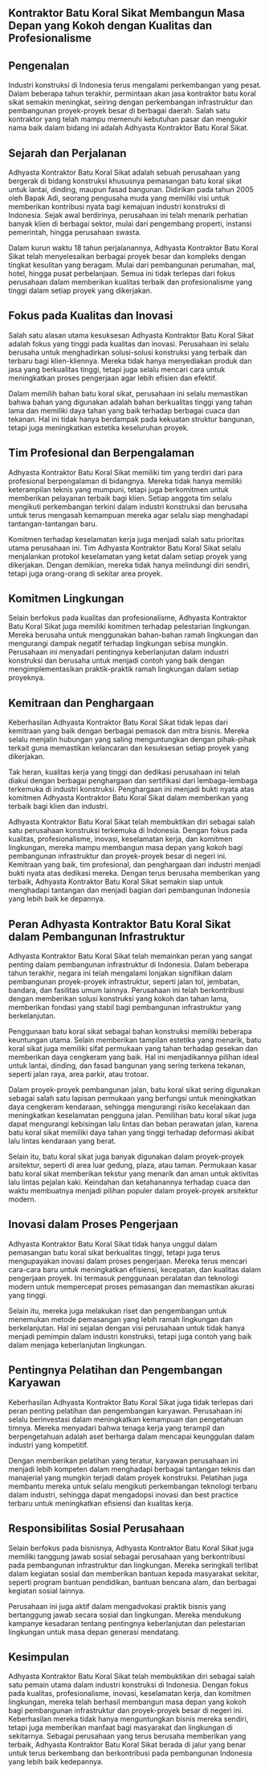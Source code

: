 <link rel="stylesheet" href="style.css">
<section class="features11 cid-rravbvzsVT" id="features11-5">
    <div class="container">
        <div class="col-md-12">
            <div class="media-container-row">
                <div class=" align-left aside-content">
                    <h1 class="mbr-title pt-2 mbr-fonts-style display-2">
                        Kontraktor Batu Koral Sikat Membangun Masa Depan yang Kokoh dengan Kualitas dan Profesionalisme
                    </h2>
                    <h2 class="mbr-title pt-2 mbr-fonts-style display-2">
                    Pengenalan
                    </h2>
                    <div class="mbr-section-text">
                        <p class="mbr-text mb-5 pt-3 mbr-light mbr-fonts-style display-5">
                            Industri konstruksi di Indonesia terus mengalami perkembangan yang pesat. Dalam beberapa tahun terakhir, permintaan akan jasa kontraktor batu koral sikat semakin meningkat, seiring dengan perkembangan infrastruktur dan pembangunan proyek-proyek besar di berbagai daerah. Salah satu kontraktor yang telah mampu memenuhi kebutuhan pasar dan mengukir nama baik dalam bidang ini adalah Adhyasta Kontraktor Batu Koral Sikat.
                        </p>
                    <h2 class="mbr-title pt-2 mbr-fonts-style display-2">
                        Sejarah dan Perjalanan
                    </h2>
                    <div class="mbr-section-text">
                        <p class="mbr-text mb-5 pt-3 mbr-light mbr-fonts-style display-5">
                            Adhyasta Kontraktor Batu Koral Sikat adalah sebuah perusahaan yang bergerak di bidang konstruksi khususnya pemasangan batu koral sikat untuk lantai, dinding, maupun fasad bangunan. Didirikan pada tahun 2005 oleh Bapak Adi, seorang pengusaha muda yang memiliki visi untuk memberikan kontribusi nyata bagi kemajuan industri konstruksi di Indonesia. Sejak awal berdirinya, perusahaan ini telah menarik perhatian banyak klien di berbagai sektor, mulai dari pengembang properti, instansi pemerintah, hingga perusahaan swasta.
                         </p>
                         <p class="mbr-text mb-5 pt-3 mbr-light mbr-fonts-style display-5">
                            Dalam kurun waktu 18 tahun perjalanannya, Adhyasta Kontraktor Batu Koral Sikat telah menyelesaikan berbagai proyek besar dan kompleks dengan tingkat kesulitan yang beragam. Mulai dari pembangunan perumahan, mal, hotel, hingga pusat perbelanjaan. Semua ini tidak terlepas dari fokus perusahaan dalam memberikan kualitas terbaik dan profesionalisme yang tinggi dalam setiap proyek yang dikerjakan.
                        </p>
                    <h2 class="mbr-title pt-2 mbr-fonts-style display-2">
                        Fokus pada Kualitas dan Inovasi
                    </h2>
                    <div class="mbr-section-text">
                        <p class="mbr-text mb-5 pt-3 mbr-light mbr-fonts-style display-5">
                            Salah satu alasan utama kesuksesan Adhyasta Kontraktor Batu Koral Sikat adalah fokus yang tinggi pada kualitas dan inovasi. Perusahaan ini selalu berusaha untuk menghadirkan solusi-solusi konstruksi yang terbaik dan terbaru bagi klien-kliennya. Mereka tidak hanya menyediakan produk dan jasa yang berkualitas tinggi, tetapi juga selalu mencari cara untuk meningkatkan proses pengerjaan agar lebih efisien dan efektif.
                        </p>
                        <p class="mbr-text mb-5 pt-3 mbr-light mbr-fonts-style display-5">
                            Dalam memilih bahan batu koral sikat, perusahaan ini selalu memastikan bahwa bahan yang digunakan adalah bahan berkualitas tinggi yang tahan lama dan memiliki daya tahan yang baik terhadap berbagai cuaca dan tekanan. Hal ini tidak hanya berdampak pada kekuatan struktur bangunan, tetapi juga meningkatkan estetika keseluruhan proyek.
                        </p>
                    </div>
                    <h2 class="mbr-title pt-2 mbr-fonts-style display-2">
                        Tim Profesional dan Berpengalaman
                    </h2>
                    <div class="mbr-section-text">
                        <p class="mbr-text mb-5 pt-3 mbr-light mbr-fonts-style display-5">
                            Adhyasta Kontraktor Batu Koral Sikat memiliki tim yang terdiri dari para profesional berpengalaman di bidangnya. Mereka tidak hanya memiliki keterampilan teknis yang mumpuni, tetapi juga berkomitmen untuk memberikan pelayanan terbaik bagi klien. Setiap anggota tim selalu mengikuti perkembangan terkini dalam industri konstruksi dan berusaha untuk terus mengasah kemampuan mereka agar selalu siap menghadapi tantangan-tantangan baru.
                        </p>
                        <p class="mbr-text mb-5 pt-3 mbr-light mbr-fonts-style display-5">
                            Komitmen terhadap keselamatan kerja juga menjadi salah satu prioritas utama perusahaan ini. Tim Adhyasta Kontraktor Batu Koral Sikat selalu menjalankan protokol keselamatan yang ketat dalam setiap proyek yang dikerjakan. Dengan demikian, mereka tidak hanya melindungi diri sendiri, tetapi juga orang-orang di sekitar area proyek.
                        </p>
                    </div>
                    <h2 class="mbr-title pt-2 mbr-fonts-style display-2">
                        Komitmen Lingkungan
                    </h2>
                    <div class="mbr-section-text">
                        <p class="mbr-text mb-5 pt-3 mbr-light mbr-fonts-style display-5">
                            Selain berfokus pada kualitas dan profesionalisme, Adhyasta Kontraktor Batu Koral Sikat juga memiliki komitmen terhadap pelestarian lingkungan. Mereka berusaha untuk menggunakan bahan-bahan ramah lingkungan dan mengurangi dampak negatif terhadap lingkungan sebisa mungkin. Perusahaan ini menyadari pentingnya keberlanjutan dalam industri konstruksi dan berusaha untuk menjadi contoh yang baik dengan mengimplementasikan praktik-praktik ramah lingkungan dalam setiap proyeknya.
                        </p>
                    </div>
                    <h2 class="mbr-title pt-2 mbr-fonts-style display-2">
                        Kemitraan dan Penghargaan
                    </h2>
                    <div class="mbr-section-text">
                        <p class="mbr-text mb-5 pt-3 mbr-light mbr-fonts-style display-5">
                            Keberhasilan Adhyasta Kontraktor Batu Koral Sikat tidak lepas dari kemitraan yang baik dengan berbagai pemasok dan mitra bisnis. Mereka selalu menjalin hubungan yang saling menguntungkan dengan pihak-pihak terkait guna memastikan kelancaran dan kesuksesan setiap proyek yang dikerjakan.
                        </p>
                        <p class="mbr-text mb-5 pt-3 mbr-light mbr-fonts-style display-5">
                            Tak heran, kualitas kerja yang tinggi dan dedikasi perusahaan ini telah diakui dengan berbagai penghargaan dan sertifikasi dari lembaga-lembaga terkemuka di industri konstruksi. Penghargaan ini menjadi bukti nyata atas komitmen Adhyasta Kontraktor Batu Koral Sikat dalam memberikan yang terbaik bagi klien dan industri.
                        </p>
                        <p class="mbr-text mb-5 pt-3 mbr-light mbr-fonts-style display-5">
                            Adhyasta Kontraktor Batu Koral Sikat telah membuktikan diri sebagai salah satu perusahaan konstruksi terkemuka di Indonesia. Dengan fokus pada kualitas, profesionalisme, inovasi, keselamatan kerja, dan komitmen lingkungan, mereka mampu membangun masa depan yang kokoh bagi pembangunan infrastruktur dan proyek-proyek besar di negeri ini. Kemitraan yang baik, tim profesional, dan penghargaan dari industri menjadi bukti nyata atas dedikasi mereka. Dengan terus berusaha memberikan yang terbaik, Adhyasta Kontraktor Batu Koral Sikat semakin siap untuk menghadapi tantangan dan menjadi bagian dari pembangunan Indonesia yang lebih baik ke depannya.
                        </p>
                    </div>
                    <h2 class="mbr-title pt-2 mbr-fonts-style display-2">
                        Peran Adhyasta Kontraktor Batu Koral Sikat dalam Pembangunan Infrastruktur
                    </h2>
                    <div class="mbr-section-text">
                        <p class="mbr-text mb-5 pt-3 mbr-light mbr-fonts-style display-5">
                            Adhyasta Kontraktor Batu Koral Sikat telah memainkan peran yang sangat penting dalam pembangunan infrastruktur di Indonesia. Dalam beberapa tahun terakhir, negara ini telah mengalami lonjakan signifikan dalam pembangunan proyek-proyek infrastruktur, seperti jalan tol, jembatan, bandara, dan fasilitas umum lainnya. Perusahaan ini telah berkontribusi dengan memberikan solusi konstruksi yang kokoh dan tahan lama, memberikan fondasi yang stabil bagi pembangunan infrastruktur yang berkelanjutan.
                        </p>
                        <p class="mbr-text mb-5 pt-3 mbr-light mbr-fonts-style display-5">
                            Penggunaan batu koral sikat sebagai bahan konstruksi memiliki beberapa keuntungan utama. Selain memberikan tampilan estetika yang menarik, batu koral sikat juga memiliki sifat permukaan yang tahan terhadap gesekan dan memberikan daya cengkeram yang baik. Hal ini menjadikannya pilihan ideal untuk lantai, dinding, dan fasad bangunan yang sering terkena tekanan, seperti jalan raya, area parkir, atau trotoar.
                        </p>
                        <p class="mbr-text mb-5 pt-3 mbr-light mbr-fonts-style display-5">
                            Dalam proyek-proyek pembangunan jalan, batu koral sikat sering digunakan sebagai salah satu lapisan permukaan yang berfungsi untuk meningkatkan daya cengkeram kendaraan, sehingga mengurangi risiko kecelakaan dan meningkatkan keselamatan pengguna jalan. Pemilihan batu koral sikat juga dapat mengurangi kebisingan lalu lintas dan beban perawatan jalan, karena batu koral sikat memiliki daya tahan yang tinggi terhadap deformasi akibat lalu lintas kendaraan yang berat.
                        </p>
                        <p class="mbr-text mb-5 pt-3 mbr-light mbr-fonts-style display-5">
                            Selain itu, batu koral sikat juga banyak digunakan dalam proyek-proyek arsitektur, seperti di area luar gedung, plaza, atau taman. Permukaan kasar batu koral sikat memberikan tekstur yang menarik dan aman untuk aktivitas lalu lintas pejalan kaki. Keindahan dan ketahanannya terhadap cuaca dan waktu membuatnya menjadi pilihan populer dalam proyek-proyek arsitektur modern.
                        </p>
                    </div>
                    <h2 class="mbr-title pt-2 mbr-fonts-style display-2">
                        Inovasi dalam Proses Pengerjaan
                    </h2>
                    <div class="mbr-section-text">
                        <p class="mbr-text mb-5 pt-3 mbr-light mbr-fonts-style display-5">
                            Adhyasta Kontraktor Batu Koral Sikat tidak hanya unggul dalam pemasangan batu koral sikat berkualitas tinggi, tetapi juga terus mengupayakan inovasi dalam proses pengerjaan. Mereka terus mencari cara-cara baru untuk meningkatkan efisiensi, kecepatan, dan kualitas dalam pengerjaan proyek. Ini termasuk penggunaan peralatan dan teknologi modern untuk mempercepat proses pemasangan dan memastikan akurasi yang tinggi.
                        </p>
                        <p class="mbr-text mb-5 pt-3 mbr-light mbr-fonts-style display-5">
                            Selain itu, mereka juga melakukan riset dan pengembangan untuk menemukan metode pemasangan yang lebih ramah lingkungan dan berkelanjutan. Hal ini sejalan dengan visi perusahaan untuk tidak hanya menjadi pemimpin dalam industri konstruksi, tetapi juga contoh yang baik dalam menjaga keberlanjutan lingkungan.
                        </p>
                    </div>
                    <h2 class="mbr-title pt-2 mbr-fonts-style display-2">
                        Pentingnya Pelatihan dan Pengembangan Karyawan
                    </h2>
                    <div class="mbr-section-text">
                        <p class="mbr-text mb-5 pt-3 mbr-light mbr-fonts-style display-5">
                            Keberhasilan Adhyasta Kontraktor Batu Koral Sikat juga tidak terlepas dari peran penting pelatihan dan pengembangan karyawan. Perusahaan ini selalu berinvestasi dalam meningkatkan kemampuan dan pengetahuan timnya. Mereka menyadari bahwa tenaga kerja yang terampil dan berpengetahuan adalah aset berharga dalam mencapai keunggulan dalam industri yang kompetitif.
                        </p>
                        <p class="mbr-text mb-5 pt-3 mbr-light mbr-fonts-style display-5">
                            Dengan memberikan pelatihan yang teratur, karyawan perusahaan ini menjadi lebih kompeten dalam menghadapi berbagai tantangan teknis dan manajerial yang mungkin terjadi dalam proyek konstruksi. Pelatihan juga membantu mereka untuk selalu mengikuti perkembangan teknologi terbaru dalam industri, sehingga dapat mengadopsi inovasi dan best practice terbaru untuk meningkatkan efisiensi dan kualitas kerja.
                        </p>
                    </div>
                    <h2 class="mbr-title pt-2 mbr-fonts-style display-2">
                        Responsibilitas Sosial Perusahaan
                    </h2>
                    <div class="mbr-section-text">
                        <p class="mbr-text mb-5 pt-3 mbr-light mbr-fonts-style display-5">
                            Selain berfokus pada bisnisnya, Adhyasta Kontraktor Batu Koral Sikat juga memiliki tanggung jawab sosial sebagai perusahaan yang berkontribusi pada pembangunan infrastruktur dan lingkungan. Mereka seringkali terlibat dalam kegiatan sosial dan memberikan bantuan kepada masyarakat sekitar, seperti program bantuan pendidikan, bantuan bencana alam, dan berbagai kegiatan sosial lainnya.
                        </p>
                        <p class="mbr-text mb-5 pt-3 mbr-light mbr-fonts-style display-5">
                            Perusahaan ini juga aktif dalam mengadvokasi praktik bisnis yang bertanggung jawab secara sosial dan lingkungan. Mereka mendukung kampanye kesadaran tentang pentingnya keberlanjutan dan pelestarian lingkungan untuk masa depan generasi mendatang.
                        </p>
                        <h2 class="mbr-title pt-2 mbr-fonts-style display-2">
                            Kesimpulan
                        </h2>
                        <div class="mbr-section-text">
                            <p class="mbr-text mb-5 pt-3 mbr-light mbr-fonts-style display-5">
                                Adhyasta Kontraktor Batu Koral Sikat telah membuktikan diri sebagai salah satu pemain utama dalam industri konstruksi di Indonesia. Dengan fokus pada kualitas, profesionalisme, inovasi, keselamatan kerja, dan komitmen lingkungan, mereka telah berhasil membangun masa depan yang kokoh bagi pembangunan infrastruktur dan proyek-proyek besar di negeri ini. Keberhasilan mereka tidak hanya menguntungkan bisnis mereka sendiri, tetapi juga memberikan manfaat bagi masyarakat dan lingkungan di sekitarnya. Sebagai perusahaan yang terus berusaha memberikan yang terbaik, Adhyasta Kontraktor Batu Koral Sikat berada di jalur yang benar untuk terus berkembang dan berkontribusi pada pembangunan Indonesia yang lebih baik kedepannya.
                            </p>
                    </div>
                </div>
            </div>
        </div>
    </div>
</section>